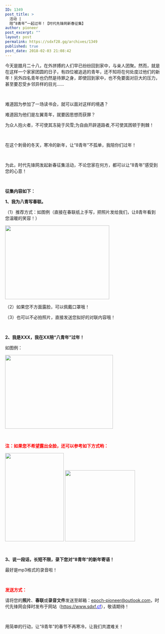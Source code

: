 ```yaml
---
ID: 1349
post_title: >
  活动 |
  陪“8青年”一起过年！【时代先锋网新春征集】
author: pioneer
post_excerpt: ""
layout: post
permalink: https://sdxf28.gq/archives/1349
published: true
post_date: 2018-02-03 21:08:42
---
```

今天是腊月二十八，在外拼搏的人们早已纷纷回到家中，与亲人团聚。然而，就是在这样一个家家团圆的日子，有四位被追逃的青年，还不知将在何处度过他们的新年！另外四名青年也仍然是待罪之身，即使回到家中，也不免要面对巨大的压力，甚至要忍受乡邻异样的目光……

&nbsp;

难道因为参加了一场读书会，就可以面对这样的境遇？

难道因为他们是左翼青年，就要因思想而获罪？

为众人抱火者，不可使其冻毙于风雪;为自由开辟道路者,不可使其困顿于荆棘！

&nbsp;

在这个刺骨的冬天，寒冷的新年，让“8青年”不孤单，我陪你们过年！

&nbsp;

为此，时代先锋网发起新春征集活动，不论您家在何方，都可以让“8青年”感受到您的心意！

&nbsp;

<strong>征集内容如下：</strong>

<strong>1、我为八青写春联。</strong>

（1）推荐方式：如图例（直接在春联纸上手写，把照片发给我们，让8青年看到您温暖的笑容！）

<img class="aligncenter size-full wp-image-1351" src="https://sdxf26.gq/wp-content/uploads/2018/02/2018021321031672.jpg" alt="" width="339" height="240" />

（2）如果您不方面露脸，可以佩戴口罩哦！

（3）也可以不必拍照片，直接发送您拟好的对联内容哦！

&nbsp;

<strong>2、我是XXX，我在XX陪“八青年”过年！</strong>

如图例：

<img class="aligncenter size-full wp-image-1350" src="https://sdxf26.gq/wp-content/uploads/2018/02/2018021321024726.jpg" alt="" width="351" height="240" />

&nbsp;

<span style="color: #ff0000;"><strong><b>注：</b>如果您不希望露出全脸，还可以参考如下方式哟：</strong></span>

<img class="aligncenter wp-image-1353" src="https://sdxf26.gq/wp-content/uploads/2018/02/2018021321032630.jpg" alt="" width="191" height="287" />

<img class="aligncenter size-full wp-image-1352" src="https://sdxf26.gq/wp-content/uploads/2018/02/2018021321032320.jpg" alt="" width="228" height="231" />

&nbsp;

<strong>3、说一段话，长短不限，录下您对“8青年“的新年寄语！</strong>

最好是mp3格式的录音啦！

&nbsp;

<span style="color: #ff0000;"><strong><b>发送方式：</b></strong></span>

请将您的<strong><b>照片</b></strong>、<strong><b>春联</b></strong>或<strong><b>录音文件</b></strong>发送至邮箱：<a href="mailto:epoch-pioneer@outlook.com"><u>e</u><u>poch-pioneer@outlook.com</u></a>，时代先锋网会择时发布于网站（<a href="https://www.sdxf26.gq"><u>https://www.sdxf<span style="color: #0000ff;">.</span></u></a><span style="color: #0000ff;"><u>cf</u></span>），敬请期待！

&nbsp;

用简单的行动，让“8青年”的春节不再寒冷，让我们共渡难关！